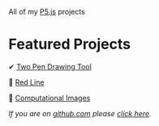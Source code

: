All of my [P5.js](https://p5js.org) projects


# Featured Projects
✔ [Two Pen Drawing Tool](https://starbirdtech.github.io/P5-Projects/Drawing_Tool\index.html)

🚧 [Red Line](https://starbirdtech.github.io/P5-Projects/Red_Line\index.html)

🚧 [Computational Images](https://starbirdtech.github.io/P5-Projects/Computational_Images\index.html)

*If you are on [github.com](https://github.com/StarbirdTech/P5-Projects/) please [click here](https://starbirdtech.github.io/P5-Projects/).*
